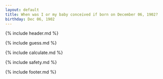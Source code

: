 ```yaml
---
layout: default
title: When was I or my baby conceived if born on December 06, 1902?
birthday: Dec 06, 1902
---
```


{% include header.md %}

{% include guess.md %}

{% include calculate.md %}

{% include safety.md %}

{% include footer.md %}



